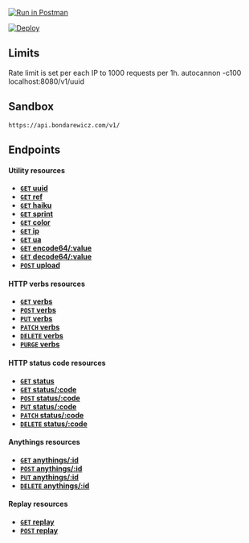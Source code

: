 [![Run in Postman](https://run.pstmn.io/button.svg)](https://app.getpostman.com/run-collection/2c19f5b3298aa50db70d)

[![Deploy](https://www.herokucdn.com/deploy/button.png)](https://heroku.com/deploy)

## Limits
Rate limit is set per each IP to 1000 requests per 1h.
autocannon -c100 localhost:8080/v1/uuid

## Sandbox
`https://api.bondarewicz.com/v1/`

## Endpoints

#### Utility resources

- **[<code>GET</code> uuid](https://github.com/bondarewicz/api/blob/master/docs/utility/GET_uuid.md)**
- **[<code>GET</code> ref](https://github.com/bondarewicz/api/blob/master/docs/utility/GET_ref.md)**
- **[<code>GET</code> haiku](https://github.com/bondarewicz/api/blob/master/docs/utility/GET_haiku.md)**
- **[<code>GET</code> sprint](https://github.com/bondarewicz/api/blob/master/docs/utility/GET_sprint.md)**
- **[<code>GET</code> color](https://github.com/bondarewicz/api/blob/master/docs/utility/GET_color.md)**
- **[<code>GET</code> ip](https://github.com/bondarewicz/api/blob/master/docs/utility/GET_ip.md)**
- **[<code>GET</code> ua](https://github.com/bondarewicz/api/blob/master/docs/utility/GET_ua.md)**
- **[<code>GET</code> encode64/:value](https://github.com/bondarewicz/api/blob/master/docs/utility/GET_encode64_value.md)**
- **[<code>GET</code> decode64/:value](https://github.com/bondarewicz/api/blob/master/docs/utility/GET_decode64_value.md)**
- **[<code>POST</code> upload](https://github.com/bondarewicz/api/blob/master/docs/utility/POST_upload.md)**

#### HTTP verbs resources

- **[<code>GET</code> verbs](https://github.com/bondarewicz/api/blob/master/docs/verbs/GET_verbs.md)**
- **[<code>POST</code> verbs](https://github.com/bondarewicz/api/blob/master/docs/verbs/POST_verbs.md)**
- **[<code>PUT</code> verbs](https://github.com/bondarewicz/api/blob/master/docs/verbs/PUT_verbs.md)**
- **[<code>PATCH</code> verbs](https://github.com/bondarewicz/api/blob/master/docs/verbs/PATCH_verbs.md)**
- **[<code>DELETE</code> verbs](https://github.com/bondarewicz/api/blob/master/docs/verbs/DELETE_verbs.md)**
- **[<code>PURGE</code> verbs](https://github.com/bondarewicz/api/blob/master/docs/verbs/PURGE_verbs.md)**

#### HTTP status code resources

- **[<code>GET</code> status](https://github.com/bondarewicz/api/blob/master/docs/status/GET_statuses.md)**
- **[<code>GET</code> status/:code](https://github.com/bondarewicz/api/blob/master/docs/status/GET_statuses_code.md)**
- **[<code>POST</code> status/:code](https://github.com/bondarewicz/api/blob/master/docs/status/POST_statuses_code.md)**
- **[<code>PUT</code> status/:code](https://github.com/bondarewicz/api/blob/master/docs/status/PUT_statuses_code.md)**
- **[<code>PATCH</code> status/:code](https://github.com/bondarewicz/api/blob/master/docs/status/PATCH_statuses_code.md)**
- **[<code>DELETE</code> status/:code](https://github.com/bondarewicz/api/blob/master/docs/status/DELETE_statuses_code.md)**


#### Anythings resources

- **[<code>GET</code> anythings/:id](https://github.com/bondarewicz/api/blob/master/docs/anythings/GET_anythings_id.md)**
- **[<code>POST</code> anythings/:id](https://github.com/bondarewicz/api/blob/master/docs/anythings/POST_anythings_id.md)**
- **[<code>PUT</code> anythings/:id](https://github.com/bondarewicz/api/blob/master/docs/anythings/PUT_anythings_id.md)**
- **[<code>DELETE</code> anythings/:id](https://github.com/bondarewicz/api/blob/master/docs/anythings/DELETE_anythings_id.md)**

#### Replay resources
- **[<code>GET</code> replay](https://github.com/bondarewicz/api/blob/master/docs/replay/GET_replay.md)**
- **[<code>POST</code> replay](https://github.com/bondarewicz/api/blob/master/docs/replay/POST_replay.md)**


